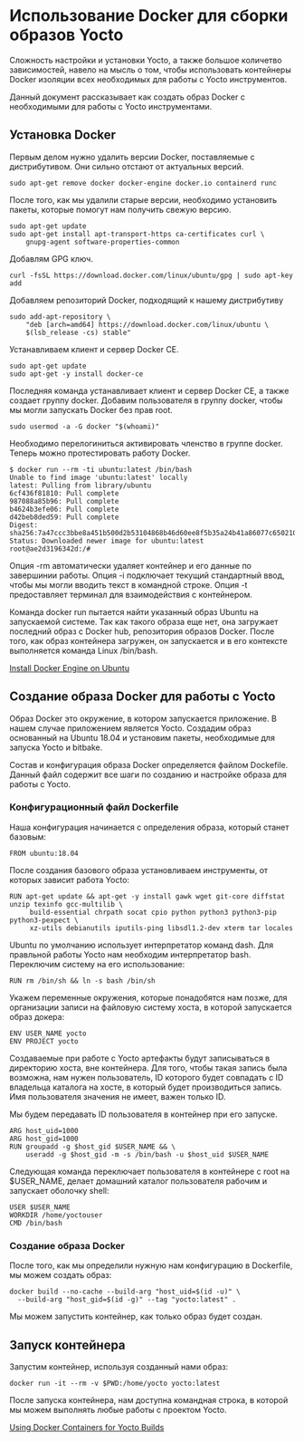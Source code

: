 # Использование Docker для сборки образов Yocto

Сложность настройки и установки Yocto, а также большое количетво зависимостей, навело на мысль о том, чтобы использовать контейнеры Docker изоляции всех необходимых для работы с Yocto инструментов.

Данный документ рассказывает как создать образ Docker с необходимыми для работы с Yocto инструментами.

## Установка Docker

Первым делом нужно удалить версии Docker, поставляемые с дистрибутивом. Они сильно отстают от актуальных версий.

```shell
sudo apt-get remove docker docker-engine docker.io containerd runc
```

После того, как мы удалили старые версии, необходимо установить пакеты, которые помогут нам получить свежую версию.

```shell
sudo apt-get update
sudo apt-get install apt-transport-https ca-certificates curl \
    gnupg-agent software-properties-common
```

Добавлям GPG ключ.

```shell
curl -fsSL https://download.docker.com/linux/ubuntu/gpg | sudo apt-key add
```

Добавляем репозиторий Docker, подходящий к нашему дистрибутиву

```shell
sudo add-apt-repository \
    "deb [arch=amd64] https://download.docker.com/linux/ubuntu \
    $(lsb_release -cs) stable"
```

Устанавливаем клиент и сервер Docker CE.

```shell
sudo apt-get update
sudo apt-get -y install docker-ce
```

Последняя команда устанавливает клиент и сервер Docker CE, а также создает группу docker. Добавим пользователя в группу docker, чтобы мы могли запускать Docker без прав root.

```shell
sudo usermod -a -G docker "$(whoami)"
```

Необходимо перелогиниться активировать членство в группе docker.
Теперь можно протестировать работу Docker.

```shell
$ docker run --rm -ti ubuntu:latest /bin/bash
Unable to find image 'ubuntu:latest' locally
latest: Pulling from library/ubuntu
6cf436f81810: Pull complete
987088a85b96: Pull complete
b4624b3efe06: Pull complete
d42beb8ded59: Pull complete
Digest: sha256:7a47ccc3bbe8a451b500d2b53104868b46d60ee8f5b35a24b41a86077c650210
Status: Downloaded newer image for ubuntu:latest
root@ae2d3196342d:/#
```

Опция -rm автоматически удаляет контейнер и его данные по завершинии работы. Опция -i подключает текущий стандартный ввод, чтобы мы могли вводить текст в командной строке. Опция -t предоставляет терминал для взаимодействия с контейнером.

Команда docker run пытается найти указанный образ Ubuntu на запускаемой системе. Так как такого образа еще нет, она загружает последний образ c Docker hub, репозитория образов Docker. После того, как образ контейнера загружен, он запускается и в его контексте выполняется команда Linux /bin/bash.

[Install Docker Engine on Ubuntu](https://docs.docker.com/engine/install/ubuntu/)

## Создание образа Docker для работы с Yocto

Образ Docker это окружение, в котором запускается приложение. В нашем случае приложением является Yocto. Создадим образ основанный на Ubuntu 18.04 и установим пакеты, необходимые для запуска Yocto и bitbake.

Состав и конфигурация образа Docker определяется файлом Dockefile. Данный файл содержит все шаги по созданию и настройке образа для работы  с Yocto.

### Конфигурационный файл Dockerfile

Наша конфигурация начинается с определения образа, который станет базовым:

```shell
FROM ubuntu:18.04
```

После создания базового образа установливаем инструменты, от которых зависит работа Yocto:

```shell
RUN apt-get update && apt-get -y install gawk wget git-core diffstat unzip texinfo gcc-multilib \
     build-essential chrpath socat cpio python python3 python3-pip python3-pexpect \
     xz-utils debianutils iputils-ping libsdl1.2-dev xterm tar locales
```

Ubuntu по умолчанию использует интерпретатор команд dash. Для правльной работы Yocto нам необходим интерпретатор bash. Переключим систему на его использование:

```shell
RUN rm /bin/sh && ln -s bash /bin/sh
```

Укажем переменные окружения, которые понадобятся нам позже, для организации записи на файловую систему хоста, в которой запускается образ докера:

```shell
ENV USER_NAME yocto
ENV PROJECT yocto
```

Создаваемые при работе с Yocto артефакты будут записываться в директорию хоста, вне контейнера. Для того, чтобы такая запись была возможна, нам нужен пользователь, ID которого будет совпадать с ID владельца каталога на хосте, в который будет производиться запись. Имя пользователя значения не имеет, важен только ID.

Мы будем передавать ID пользователя в контейнер при его запуске.

```shell
ARG host_uid=1000
ARG host_gid=1000
RUN groupadd -g $host_gid $USER_NAME && \
    useradd -g $host_gid -m -s /bin/bash -u $host_uid $USER_NAME
```

Следующая команда переключает пользователя в контейнере с root на $USER_NAME, делает домашний каталог пользователя рабочим и запускает оболочку shell:

```shell
USER $USER_NAME
WORKDIR /home/yoctouser
CMD /bin/bash
```

### Создание образа Docker

После того, как мы определили нужную нам конфигурацию в Dockerfile, мы можем создать образ:

```shell
docker build --no-cache --build-arg "host_uid=$(id -u)" \
  --build-arg "host_gid=$(id -g)" --tag "yocto:latest" .
```

Мы можем запустить контейнер, как только образ будет создан.

## Запуск контейнера

Запустим контейнер, используя созданный нами образ:

```shell
docker run -it --rm -v $PWD:/home/yocto yocto:latest
```

После запуска контейнера, нам доступна командная строка, в которой мы можем выполнять любые работы с проектом Yocto.

[Using Docker Containers for Yocto Builds](https://www.embeddeduse.com/2019/02/11/using-docker-containers-for-yocto-builds/)